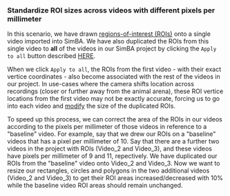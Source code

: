 ### Standardize ROI sizes across videos with different pixels per millimeter

In this scenario, we have drawn [regions-of-interest (ROIs)](https://github.com/sgoldenlab/simba/blob/master/docs/ROI_tutorial_new.md) onto a single video imported into SimBA. We have also duplicated the ROIs from this single video to **all** of the videos in our SimBA project by clicking the `Apply to all` button described [HERE](https://github.com/sgoldenlab/simba/blob/master/docs/ROI_tutorial_new.md#part-1-defining-rois-in-simba). 

When we click `Apply to all`, the ROIs from the first video - with their exact vertice coordinates - also become associated with the rest of the videos in our project. In use-cases where the camera shifts location across recordings (closer or further away from the animal arena), these ROI vertice locations from the first video may not be exactly accurate, forcing us to go into each video and [modify](https://github.com/sgoldenlab/simba/blob/master/docs/ROI_tutorial_new.md#part-1-defining-rois-in-simba) the size of the duplicated ROIs.

To speed up this process, we can correct the area of the ROIs in our videos according to the pixels per millimeter of those videos in reference to a "baseline" video. For example, say that we drew our ROIs on a "baseline" videos that has a pixel per millimeter of 10. Say that there are a further two videos in the project with ROIs (Video_2 and Video_3), and these videos have pixels per millimeter of 9 and 11, repectively. We have duplicated our ROIs from the "baseline" video onto Video_2 and Video_3. Now we want to resize our rectangles, circles and polygons in the two additional videos (Video_2 and Video_3) to get their ROI areas increased/decreased with 10% while the baseline video ROI areas should remain unchanged.

